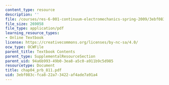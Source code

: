 ```yaml
---
content_type: resource
description: ''
file: /courses/res-6-001-continuum-electromechanics-spring-2009/3ebf083cfca822a73422af4ade7a91a4_chap04_prb_811.pdf
file_size: 269058
file_type: application/pdf
learning_resource_types:
- Online Textbook
license: https://creativecommons.org/licenses/by-nc-sa/4.0/
ocw_type: OCWFile
parent_title: Textbook Contents
parent_type: SupplementalResourceSection
parent_uid: 94a6b993-49b0-3ea8-a5c0-a911b9c5d985
resourcetype: Document
title: chap04_prb_811.pdf
uid: 3ebf083c-fca8-22a7-3422-af4ade7a91a4
---
```

